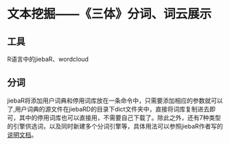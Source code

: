 # 文本挖掘——《三体》分词、词云展示
## 工具
R语言中的jiebaR、wordcloud
## 分词
jiebaR将添加用户词典和停用词库放在一条命令中，只需要添加相应的参数就可以了,用户词典的源文件在jiebaRD的目录下dict文件夹中，直接将词库复制进去即可，其中的停用词库也可以直接用，不需要自己下载了。除此之外，还有7种类型的引擎供选词，以及同时新建多个分词引擎等，具体用法可以参照jiebaR作者写的[说明文档](http://qinwenfeng.com/jiebaR/worker.html)。